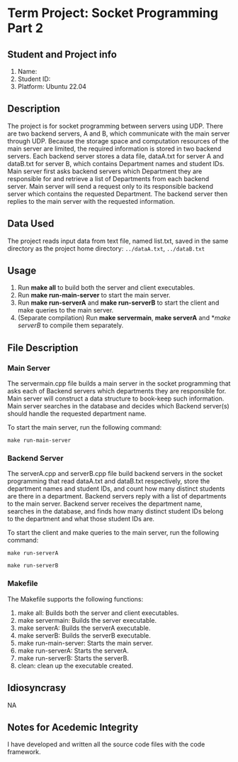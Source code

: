 # Term Project: Socket Programming Part 2

## Student and Project info
1. Name: 
2. Student ID: 
3. Platform: Ubuntu 22.04

## Description
The project is for socket programming between servers using UDP. There are two backend servers, A and B, which communicate 
with the main server through UDP. Because the storage space and computation resources of the main server are limited, the 
required information is stored in two backend servers. Each backend server stores a data file, dataA.txt for server A and 
dataB.txt for server B, which contains Department names and student IDs. Main server first asks backend servers which 
Department they are responsible for and retrieve a list of Departments from each backend server. Main server will send a 
request only to its responsible backend server which contains the requested Department. The backend server then replies 
to the main server with the requested information.

## Data Used
The project reads input data from text file, named list.txt, saved in the same directory as the project home directory:
`../dataA.txt`, `../dataB.txt`


## Usage
1. Run **make all** to build both the server and client executables.
2. Run **make run-main-server** to start the main server.
3. Run **make run-serverA** and **make run-serverB** to start the client and make queries to the main server.
4. (Separate compilation) Run **make servermain**, **make serverA** and **make serverB* to compile them separately.

## File Description
### Main Server
The servermain.cpp file builds a main server in the socket programming that  asks each of Backend servers 
which departments they are responsible for. Main server will construct a data structure to book-keep such information.
Main server searches in the database and decides which Backend server(s) should handle the requested department name.

To start the main server, run the following command:

    make run-main-server

### Backend Server
The serverA.cpp and serverB.cpp file build backend servers in the socket programming that read dataA.txt and dataB.txt 
respectively, store the department names and student IDs, and count how many distinct students are there in a department.
Backend servers reply with a list of departments to the main server.
Backend server receives the department name, searches in the database, and finds how many distinct student IDs belong to 
the department and what those student IDs are.

To start the client and make queries to the main server, run the following command:

    make run-serverA

    make run-serverB

### Makefile

The Makefile supports the following functions:

1. make all: Builds both the server and client executables.
2. make servermain: Builds the server executable.
3. make serverA: Builds the serverA executable.
4. make serverB: Builds the serverB executable.
5. make run-main-server: Starts the main server.
6. make run-serverA: Starts the serverA.
7. make run-serverB: Starts the serverB.
8. clean: clean up the executable created.

## Idiosyncrasy
NA

## Notes for Acedemic Integrity
I have developed and written all the source code files with the code framework.